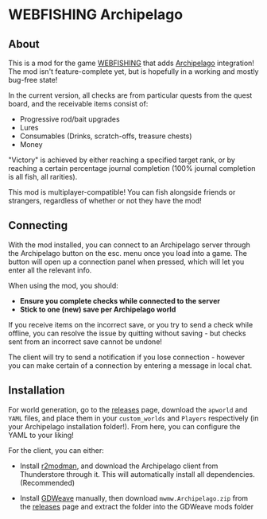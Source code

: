 # WEBFISHING Archipelago
## About
This is a mod for the game [WEBFISHING](https://store.steampowered.com/app/3146520/WEBFISHING/) that adds [Archipelago](https://archipelago.gg/) integration! The mod isn't feature-complete yet, but is hopefully in a working and mostly bug-free state!

In the current version, all checks are from particular quests from the quest board, and the receivable items consist of:
- Progressive rod/bait upgrades
- Lures
- Consumables (Drinks, scratch-offs, treasure chests)
- Money

"Victory" is achieved by either reaching a specified target rank, or by reaching a certain percentage journal completion (100% journal completion is all fish, all rarities).

This mod is multiplayer-compatible! You can fish alongside friends or strangers, regardless of whether or not they have the mod!

## Connecting
With the mod installed, you can connect to an Archipelago server through the Archipelago button on the esc. menu once you load into a game. The button will open up a connection panel when pressed, which will let you enter all the relevant info.

When using the mod, you should:
- **Ensure you complete checks while connected to the server**
- **Stick to one (new) save per Archipelago world**

If you receive items on the incorrect save, or you try to send a check while offline, you can resolve the issue by quitting without saving - but checks sent from an incorrect save cannot be undone!

The client will try to send a notification if you lose connection - however you can make certain of a connection by entering a message in local chat.

## Installation
For world generation, go to the [releases](https://github.com/mwoiii/webfishing-ap/releases) page, download the ```apworld``` and ```YAML``` files, and place them in your ```custom_worlds``` and ```Players``` respectively (in your Archipelago installation folder!). From here, you can configure the YAML to your liking!

For the client, you can either:
- Install [r2modman](https://thunderstore.io/package/ebkr/r2modman/), and download the Archipelago client from Thunderstore through it. This will automatically install all dependencies. (Recommended)

- Install [GDWeave](https://github.com/NotNite/GDWeave) manually, then download ```mwmw.Archipelago.zip``` from the [releases](https://github.com/mwoiii/webfishing-ap/releases) page and extract the folder into the GDWeave mods folder
